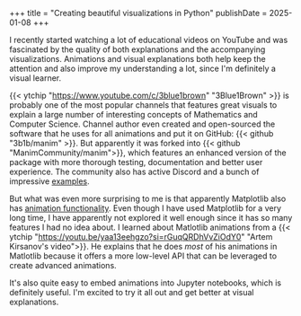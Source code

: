 +++
title = "Creating beautiful visualizations in Python"
publishDate = 2025-01-08
+++

I recently started watching a lot of educational videos on YouTube and was
fascinated by the quality of both explanations and the accompanying
visualizations. Animations and visual explanations both help keep the attention
and also improve my understanding a lot, since I'm definitely a visual learner.

{{< ytchip "https://www.youtube.com/c/3blue1brown" "3Blue1Brown" >}} is probably one of the
most popular channels that features great visuals to explain a large number of
interesting concepts of Mathematics and Computer Science. Channel author even
created and open-sourced the software that he uses for all animations and put
it on GitHub: {{< github "3b1b/manim" >}}. But apparently it
was forked into
{{< github "ManimCommunity/manim">}}, which
features an enhanced version of the package with more thorough testing,
documentation and better user experience. The community also has active Discord
and a bunch of impressive
[examples](https://docs.manim.community/en/stable/examples.html).

But what was even more surprising to me is that apparently Matplotlib also has
[animation functionality](https://matplotlib.org/stable/api/animation_api.html).
Even though I have used Matplotlib for a very long time, I have apparently not
explored it well enough since it has so many features I had no idea about. I
learned about Matlotlib animations from a
{{< ytchip "https://youtu.be/yaa13eehgzo?si=rGuqQRDhVvZiOdY0" "Artem Kirsanov's video">}}.
He explains that he does _most_ of his animations in Matlotlib because it offers
a more low-level API that can be leveraged to create advanced animations.

It's also quite easy to embed animations into Jupyter notebooks, which is
definitely useful. I'm excited to try it all out and get better at visual
explanations.
